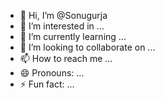 - 👋 Hi, I’m @Sonugurja
- 👀 I’m interested in ...
- 🌱 I’m currently learning ...
- 💞️ I’m looking to collaborate on ...
- 📫 How to reach me ...
- 😄 Pronouns: ...
- ⚡ Fun fact: ...

<!---
Sonugurja/Sonugurja is a ✨ special ✨ repository because its `README.md` (this file) appears on your GitHub profile.
You can click the Preview link to take a look at your changes.
--->
